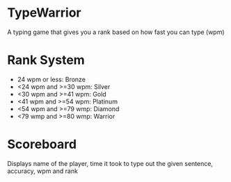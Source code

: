 # TypeWarrior
A typing game that gives you a rank based on how fast you can type (wpm) 

# Rank System 
- 24 wpm or less: Bronze
- <24 wpm and >=30 wpm: Silver
- <30 wpm and >=41 wpm: Gold
- <41 wpm and >=54 wpm: Platinum
- <54 wpm and >=79 wmp: Diamond
- <79 wmp and >=80 wmp: Warrior 

# Scoreboard 
Displays name of the player, time it took to type out the given sentence, accuracy, wpm and rank
